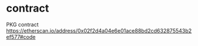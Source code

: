 # contract
PKG contract
https://etherscan.io/address/0x02f2d4a04e6e01ace88bd2cd632875543b2ef577#code
